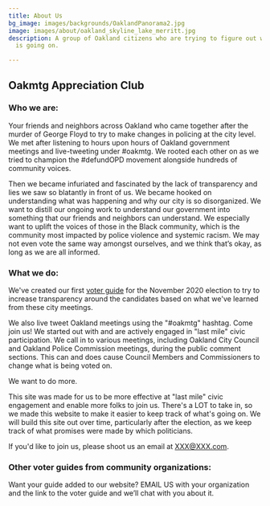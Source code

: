 ```yaml
---
title: About Us
bg_image: images/backgrounds/OaklandPanorama2.jpg
image: images/about/oakland_skyline_lake_merritt.jpg
description: A group of Oakland citizens who are trying to figure out what the hell
  is going on.

---
```

## Oakmtg Appreciation Club

### Who we are:

Your friends and neighbors across Oakland who came together after the murder of George Floyd to try to make changes in policing at the city level. We met after listening to hours upon hours of Oakland government meetings and live-tweeting under #oakmtg. We rooted each other on as we tried to champion the #defundOPD movement alongside hundreds of community voices.

Then we became infuriated and fascinated by the lack of transparency and lies we saw so blatantly in front of us. We became hooked on understanding what was happening and why our city is so disorganized. We want to distill our ongoing work to understand our government into something that our friends and neighbors can understand. We especially want to uplift the voices of those in the Black community, which is the community most impacted by police violence and systemic racism. We may not even vote the same way amongst ourselves, and we think that’s okay, as long as we are all informed.

### 

### What we do:

We've created our first [voter guide](/guide) for the November 2020 election to try to increase transparency around the candidates based on what we've learned from these city meetings.

We also live tweet Oakland meetings using the "#oakmtg" hashtag. Come join us! We started out with and are actively engaged in "last mile" civic participation. We call in to various meetings, including Oakland City Council and Oakland Police Commission meetings, during the public comment sections. This can and does cause Council Members and Commissioners to change what is being voted on.

We want to do more.

This site was made for us to be more effective at "last mile" civic engagement and enable more folks to join us. There's a LOT to take in, so we made this website to make it easier to keep track of what's going on. We will build this site out over time, particularly after the election, as we keep track of what promises were made by which politicians.

If you'd like to join us, please shoot us an email at XXX@XXX.com.

### Other voter guides from community organizations:

Want your guide added to our website? EMAIL US with your organization and the link to the voter guide and we’ll chat with you about it.